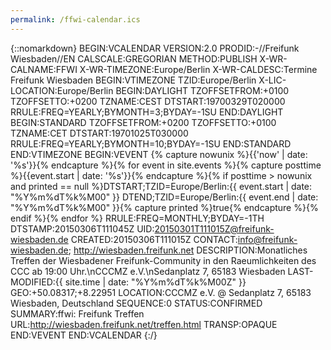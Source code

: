```yaml
---
permalink: /ffwi-calendar.ics
---
```

{::nomarkdown}
BEGIN:VCALENDAR
VERSION:2.0
PRODID:-//Freifunk Wiesbaden//EN
CALSCALE:GREGORIAN
METHOD:PUBLISH
X-WR-CALNAME:FFWI
X-WR-TIMEZONE:Europe/Berlin
X-WR-CALDESC:Termine Freifunk Wiesbaden
BEGIN:VTIMEZONE
TZID:Europe/Berlin
X-LIC-LOCATION:Europe/Berlin
BEGIN:DAYLIGHT
TZOFFSETFROM:+0100
TZOFFSETTO:+0200
TZNAME:CEST
DTSTART:19700329T020000
RRULE:FREQ=YEARLY;BYMONTH=3;BYDAY=-1SU
END:DAYLIGHT
BEGIN:STANDARD
TZOFFSETFROM:+0200
TZOFFSETTO:+0100
TZNAME:CET
DTSTART:19701025T030000
RRULE:FREQ=YEARLY;BYMONTH=10;BYDAY=-1SU
END:STANDARD
END:VTIMEZONE
BEGIN:VEVENT
{% capture nowunix %}{{'now' | date: '%s'}}{% endcapture %}{% for event in site.events %}{% capture posttime %}{{event.start | date: '%s'}}{% endcapture %}{% if posttime > nowunix and printed == null %}DTSTART;TZID=Europe/Berlin:{{ event.start | date: "%Y%m%dT%k%M00" }}
DTEND;TZID=Europe/Berlin:{{ event.end | date: "%Y%m%dT%k%M00" }}{% capture printed %}true{% endcapture %}{% endif %}{% endfor %}
RRULE:FREQ=MONTHLY;BYDAY=-1TH
DTSTAMP:20150306T111045Z
UID:20150301T111015Z@freifunk-wiesbaden.de
CREATED:20150306T111015Z
CONTACT:info@freifunk-wiesbaden.de\; http://wiesbaden.freifunk.net
DESCRIPTION:Monatliches Treffen der Wiesbadener Freifunk-Community in den Raeumlichkeiten
 des CCC ab 19:00 Uhr.\nCCCMZ e.V.\nSedanplatz 7\, 65183 Wiesbaden
LAST-MODIFIED:{{ site.time | date: "%Y%m%dT%k%M00Z" }}
GEO:+50.08317;+8.22951
LOCATION:CCCMZ e.V. @ Sedanplatz 7\, 65183 Wiesbaden\, Deutschland
SEQUENCE:0
STATUS:CONFIRMED
SUMMARY:ffwi: Freifunk Treffen
URL:http://wiesbaden.freifunk.net/treffen.html
TRANSP:OPAQUE
END:VEVENT
END:VCALENDAR
{:/}